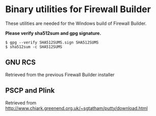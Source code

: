 # Binary utilities for Firewall Builder
These utilities are needed for the Windows build of Firewall Builder.

**Please verify sha512sum and gpg signature.**
```
$ gpg --verify SHA512SUMS.sign SHA512SUMS 
$ sha512sum -c SHA512SUMS
```

## GNU RCS
Retrieved from the previous Firewall Builder installer

## PSCP and Plink
Retrieved from http://www.chiark.greenend.org.uk/~sgtatham/putty/download.html

